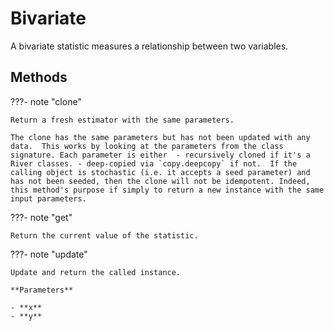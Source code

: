 # Bivariate

A bivariate statistic measures a relationship between two variables.






## Methods

???- note "clone"

    Return a fresh estimator with the same parameters.

    The clone has the same parameters but has not been updated with any data.  This works by looking at the parameters from the class signature. Each parameter is either  - recursively cloned if it's a River classes. - deep-copied via `copy.deepcopy` if not.  If the calling object is stochastic (i.e. it accepts a seed parameter) and has not been seeded, then the clone will not be idempotent. Indeed, this method's purpose if simply to return a new instance with the same input parameters.

    
???- note "get"

    Return the current value of the statistic.

    
???- note "update"

    Update and return the called instance.

    **Parameters**

    - **x**    
    - **y**    
    
